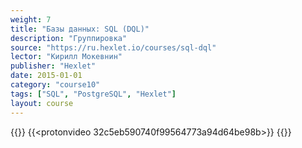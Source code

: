 ```yaml
---
weight: 7
title: "Базы данных: SQL (DQL)"
description: "Группировка"
source: "https://ru.hexlet.io/courses/sql-dql"
lector: "Кирилл Мокевнин"
publisher: "Hexlet"
date: 2015-01-01
category: "course10"
tags: ["SQL", "PostgreSQL", "Hexlet"]
layout: course
---
```

{{<players>}}
    {{<protonvideo 32c5eb590740f99564773a94d64be98b>}}
{{</players>}}
